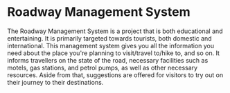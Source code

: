 # Roadway Management System
The Roadway Management System is a project that is both educational and entertaining.
It is primarily targeted towards tourists, both domestic and international.
This management system gives you all the information you need about the place you're planning to visit/travel to/hike to, and so on.
It informs travellers on the state of the road, necessary facilities such as motels, gas stations, and petrol pumps, as well as other necessary resources.
Aside from that, suggestions are offered for visitors to try out on their journey to their destinations.
